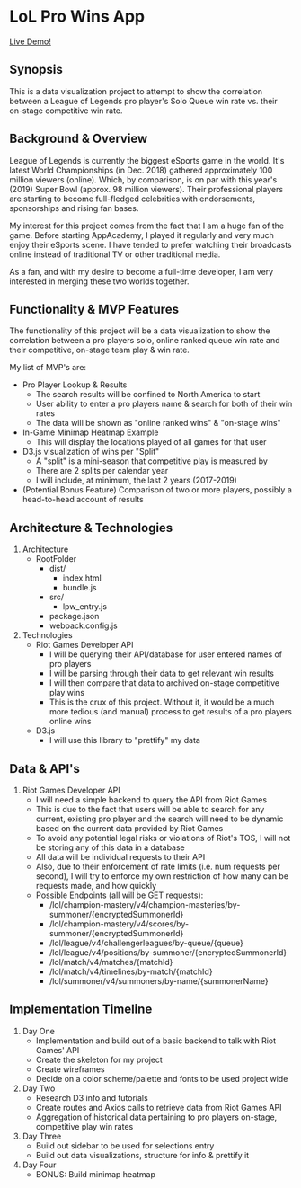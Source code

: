 # LoL Pro Wins App

[Live Demo!](https://lol-pro-wins.herokuapp.com/)

## Synopsis
This is a data visualization project to attempt to show the correlation between a League of Legends pro player's Solo Queue win rate vs. their on-stage competitive win rate.

## Background & Overview
League of Legends is currently the biggest eSports game in the world. It's latest World Championships (in Dec. 2018) gathered approximately 100 million viewers (online). Which, by comparison, is on par with this year's (2019) Super Bowl (approx. 98 million viewers). Their professional players are starting to become full-fledged celebrities with endorsements, sponsorships and rising fan bases.

My interest for this project comes from the fact that I am a huge fan of the game. Before starting AppAcademy, I played it regularly and very much enjoy their eSports scene. I have tended to prefer watching their broadcasts online instead of traditional TV or other traditional media.

As a fan, and with my desire to become a full-time developer, I am very interested in merging these two worlds together.

## Functionality & MVP Features
The functionality of this project will be a data visualization to show the correlation between a pro players solo, online ranked queue win rate and their competitive, on-stage team play & win rate.

My list of MVP's are:

* Pro Player Lookup & Results
    * The search results will be confined to North America to start
    * User ability to enter a pro players name & search for both of their win rates
    * The data will be shown as "online ranked wins" & "on-stage wins"
* In-Game Minimap Heatmap Example
    * This will display the locations played of all games for that user
* D3.js visualization of wins per "Split"
    * A "split" is a mini-season that competitive play is measured by
    * There are 2 splits per calendar year
    * I will include, at minimum, the last 2 years (2017-2019)
* (Potential Bonus Feature) Comparison of two or more players, possibly a head-to-head account of results

## Architecture & Technologies
1. Architecture 
   * RootFolder 
      * dist/ 
         * index.html 
         * bundle.js
      * src/ 
         * lpw_entry.js 
      * package.json 
      * webpack.config.js
2. Technologies 
   * Riot Games Developer API 
      * I will be querying their API/database for user entered names of pro players
      * I will be parsing through their data to get relevant win results 
      * I will then compare that data to archived on-stage competitive play wins
      * This is the crux of this project. Without it, it would be a much more tedious (and manual) process to get results of a pro players online wins 
   * D3.js 
      * I will use this library to "prettify" my data

## Data & API's
1) Riot Games Developer API 
   * I will need a simple backend to query the API from Riot Games 
   * This is due to the fact that users will be able to search for any current, existing pro player and the search will need to be dynamic based on the current data provided by Riot Games 
   * To avoid any potential legal risks or violations of Riot's TOS, I will not be storing any of this data in a database 
   * All data will be individual requests to their API 
   * Also, due to their enforcement of rate limits (i.e. num requests per second), I will try to enforce my own restriction of how many can be requests made, and how quickly 
   * Possible Endpoints (all will be GET requests): 
      * /lol/champion-mastery/v4/champion-masteries/by-summoner/{encryptedSummonerId} 
      * /lol/champion-mastery/v4/scores/by-summoner/{encryptedSummonerId} 
      * /lol/league/v4/challengerleagues/by-queue/{queue} 
      * /lol/league/v4/positions/by-summoner/{encryptedSummonerId} 
      * /lol/match/v4/matches/{matchId} 
      * /lol/match/v4/timelines/by-match/{matchId} 
      * /lol/summoner/v4/summoners/by-name/{summonerName}

## Implementation Timeline
1. Day One 
   * Implementation and build out of a basic backend to talk with Riot Games' API 
   * Create the skeleton for my project 
   * Create wireframes 
   * Decide on a color scheme/palette and fonts to be used project wide
2. Day Two 
   * Research D3 info and tutorials 
   * Create routes and Axios calls to retrieve data from Riot Games API 
   * Aggregation of historical data pertaining to pro players on-stage, competitive play win rates
3. Day Three 
   * Build out sidebar to be used for selections entry 
   * Build out data visualizations, structure for info & prettify it
4. Day Four 
   * BONUS: Build minimap heatmap
